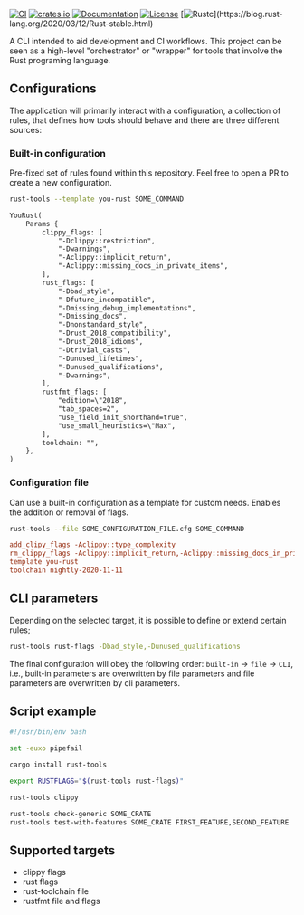 [![CI](https://github.com/c410-f3r/rust-tools/workflows/CI/badge.svg)](https://github.com/c410-f3r/rust-tools/actions?query=workflow%3ACI)
[![crates.io](https://img.shields.io/crates/v/rust-tools.svg)](https://crates.io/crates/rust-tools)
[![Documentation](https://docs.rs/rust-tools/badge.svg)](https://docs.rs/rust-tools)
[![License](https://img.shields.io/badge/license-APACHE2-blue.svg)](./LICENSE)
[![Rustc](https://img.shields.io/badge/rustc-stable-lightgray")](https://blog.rust-lang.org/2020/03/12/Rust-stable.html)

A CLI intended to aid development and CI workflows. This project can be seen as a high-level "orchestrator" or "wrapper" for tools that involve the Rust programing language.

## Configurations

The application will primarily interact with a configuration, a collection of rules, that defines how tools should behave and there are three different sources:

### Built-in configuration

Pre-fixed set of rules found within this repository. Feel free to open a PR to create a new configuration.

```bash
rust-tools --template you-rust SOME_COMMAND
```

```txt
YouRust(
    Params {
        clippy_flags: [
            "-Dclippy::restriction",
            "-Dwarnings",
            "-Aclippy::implicit_return",
            "-Aclippy::missing_docs_in_private_items",
        ],
        rust_flags: [
            "-Dbad_style",
            "-Dfuture_incompatible",
            "-Dmissing_debug_implementations",
            "-Dmissing_docs",
            "-Dnonstandard_style",
            "-Drust_2018_compatibility",
            "-Drust_2018_idioms",
            "-Dtrivial_casts",
            "-Dunused_lifetimes",
            "-Dunused_qualifications",
            "-Dwarnings",
        ],
        rustfmt_flags: [
            "edition=\"2018",
            "tab_spaces=2",
            "use_field_init_shorthand=true",
            "use_small_heuristics=\"Max",
        ],
        toolchain: "",
    },
)
```

### Configuration file

Can use a built-in configuration as a template for custom needs. Enables the addition or removal of flags.

```bash
rust-tools --file SOME_CONFIGURATION_FILE.cfg SOME_COMMAND
```

```ini
add_clipy_flags -Aclippy::type_complexity
rm_clippy_flags -Aclippy::implicit_return,-Aclippy::missing_docs_in_private_items
template you-rust
toolchain nightly-2020-11-11
```

## CLI parameters

Depending on the selected target, it is possible to define or extend certain rules;

```bash
rust-tools rust-flags -Dbad_style,-Dunused_qualifications
```

The final configuration will obey the following order: `built-in` -> `file` -> `CLI`, i.e., built-in parameters are overwritten by file parameters and file parameters are overwritten by cli parameters.

## Script example

```bash
#!/usr/bin/env bash

set -euxo pipefail

cargo install rust-tools

export RUSTFLAGS="$(rust-tools rust-flags)"

rust-tools clippy

rust-tools check-generic SOME_CRATE
rust-tools test-with-features SOME_CRATE FIRST_FEATURE,SECOND_FEATURE
```

## Supported targets

- clippy flags
- rust flags
- rust-toolchain file
- rustfmt file and flags

